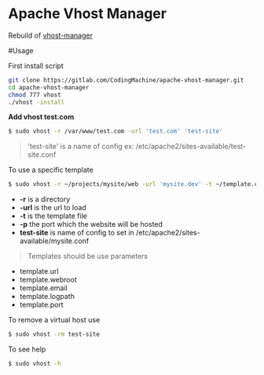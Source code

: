 # Apache Vhost Manager

Rebuild of [vhost-manager](https://github.com/rubensfernandes/vhost-manager)


#Usage

First install script

```sh
git clone https://gitlab.com/CodingMachine/apache-vhost-manager.git
cd apache-vhost-manager
chmod 777 vhost
./vhost -install
```

**Add vhost test.com**
```sh
$ sudo vhost -r /var/www/test.com -url 'test.com' 'test-site'
```
>'test-site' is a name of config ex: /etc/apache2/sites-available/test-site.conf

To use a specific template
```sh
$ sudo vhost -r ~/projects/mysite/web -url 'mysite.dev' -t ~/template.conf 'mysite'
```
- **-r** is a directory
- **-url** is the url to load
- **-t** is the template file
- **-p** the port which the website will be hosted
- **test-site** is name of config to set in /etc/apache2/sites-available/mysite.conf

>Templates should be use parameters
* template.url
* template.webroot
* template.email
* template.logpath
* template.port


To remove a virtual host use
```sh
$ sudo vhost -rm test-site
```

To see help
```sh
$ sudo vhost -h
```

